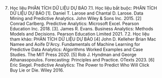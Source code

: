 7. Học liệu PHÂN TÍCH DỮ LIỆU DỰ BÁO
7.1. Học liệu bắt buộc: PHÂN TÍCH DỮ LIỆU DỰ BÁO \[1\]. Daniel T. Larose and Chantal D. Larose. Data Mining and
Predictive Analytics. John Wiley & Sons Inc. 2015.
\[2\] Conrad Carlberg. Predictive Analytics: Microsoft Excel. Pearson
Education Inc. 2018.
\[3\]. James R. Evans. Business Analytics: Methods Models and
Decisions. Pearson Education Limited 2021.
7.2. Học liệu tham khảo: PHÂN TÍCH DỮ LIỆU DỰ BÁO \[4\] John D. Kelleher Brian Mac Namee and Aoife D'Arcy. Fundamentals
of Machine Learning for Predictive Data Analytics: Algorithms Worked
Examples and Case Studies. The MIT Press 2020.
\[5\] Rob J. Hyndman and George Athanasopoulos. Forecasting: Principles
and Practice. OTexts 2023.
\[6\] Eric Siegel. Predictive Analytics: The Power to Predict Who Will
Click Buy Lie or Die. Wiley 2016.
